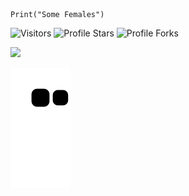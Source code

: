 ```sh-session
Print("Some Females")
```
<img src="https://komarev.com/ghpvc/?username=Blackout4781&label=Profile%20Views&color=008042&style=flat&label=Visitors" alt="Visitors"></a>
<img src="https://img.shields.io/badge/dynamic/json?&label=Total%20Stars&color=008042&style=flat&style=for-the-badge&query=%24.stars&url=https://api.github-star-counter.workers.dev/user/Blackout4781" alt="Profile Stars"></a>
<img src="https://img.shields.io/badge/dynamic/json?&label=Total%20Forks&color=038042&style=flat&style=for-the-badge&query=%24.forks&url=https://api.github-star-counter.workers.dev/user/Blackout4781" alt="Profile Forks"></a>

<img src="https://discord.c99.nl/widget/theme-4/848357286988873749.png"></img>


<a href="https://discord.gg/n5hn7HahWb" target="_blank"><img src="https://github.com/rafaballerini/rafaballerini/blob/output/github-contribution-grid-snake.svg" alt="sneke"></a>
